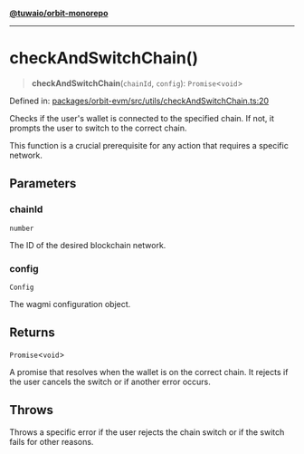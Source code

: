 [**@tuwaio/orbit-monorepo**](../../../README.md)

***

# checkAndSwitchChain()

> **checkAndSwitchChain**(`chainId`, `config`): `Promise`\<`void`\>

Defined in: [packages/orbit-evm/src/utils/checkAndSwitchChain.ts:20](https://github.com/TuwaIO/orbit/blob/4c98d18e74e3b6494c65a06d0224403600792e2b/packages/orbit-evm/src/utils/checkAndSwitchChain.ts#L20)

Checks if the user's wallet is connected to the specified chain. If not, it prompts
the user to switch to the correct chain.

This function is a crucial prerequisite for any action that requires a specific network.

## Parameters

### chainId

`number`

The ID of the desired blockchain network.

### config

`Config`

The wagmi configuration object.

## Returns

`Promise`\<`void`\>

A promise that resolves when the wallet is on the correct chain.
It rejects if the user cancels the switch or if another error occurs.

## Throws

Throws a specific error if the user rejects the chain switch or if the switch fails for other reasons.
